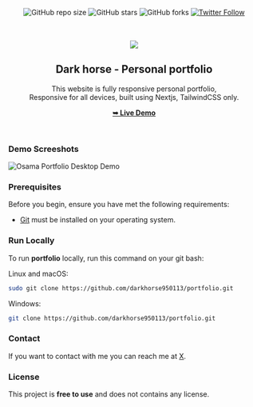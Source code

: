 <div align="center">
  
  ![GitHub repo size](https://img.shields.io/github/repo-size/darkhorse950113/portfolio)
  ![GitHub stars](https://img.shields.io/github/stars/darkhorse950113/portfolio?style=social)
  ![GitHub forks](https://img.shields.io/github/forks/darkhorse950113/portfolio?style=social)
  [![Twitter Follow](https://img.shields.io/twitter/follow/darkhorse?style=social)](https://twitter.com/intent/follow?screen_name=darkhorse)

  <br />
  <br />
  
  <img src="./public/readme-images/moj.png" />

  <h2 align="center">Dark horse - Personal portfolio</h2>

This website is fully responsive personal portfolio, <br />Responsive for all devices, built using Nextjs, TailwindCSS only.

<a href="https://darkhorse950113.vercel.app/"><strong>➥ Live Demo</strong></a>

</div>

<br />

### Demo Screeshots

![Osama Portfolio Desktop Demo](./public/readme-images/portfolio.png "Desktop Demo")

### Prerequisites

Before you begin, ensure you have met the following requirements:

- [Git](https://git-scm.com/downloads "Download Git") must be installed on your operating system.

### Run Locally

To run **portfolio** locally, run this command on your git bash:

Linux and macOS:

```bash
sudo git clone https://github.com/darkhorse950113/portfolio.git
```

Windows:

```bash
git clone https://github.com/darkhorse950113/portfolio.git
```

### Contact

If you want to contact with me you can reach me at [X](https://www.x.com/darkhorse).

### License

This project is **free to use** and does not contains any license.
